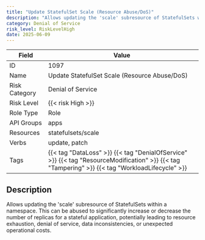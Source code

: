 ```yaml
---
title: "Update StatefulSet Scale (Resource Abuse/DoS)"
description: "Allows updating the 'scale' subresource of StatefulSets within a namespace. This can be abused to significantly increase or decrease the number of replicas for a stateful application, potentially leading to resource exhaustion, denial of service, data inconsistencies, or unexpected operational costs."
category: Denial of Service
risk_level: RiskLevelHigh
date: 2025-06-09
---
```


| Field         | Value                                                                                                                                           |
| ------------- | ----------------------------------------------------------------------------------------------------------------------------------------------- |
| ID            | 1097                                                                                                                                            |
| Name          | Update StatefulSet Scale (Resource Abuse/DoS)                                                                                                   |
| Risk Category | Denial of Service                                                                                                                               |
| Risk Level    | {{< risk High >}}                                                                                                                               |
| Role Type     | Role                                                                                                                                            |
| API Groups    | apps                                                                                                                                            |
| Resources     | statefulsets/scale                                                                                                                              |
| Verbs         | update, patch                                                                                                                                   |
| Tags          | {{< tag "DataLoss" >}} {{< tag "DenialOfService" >}} {{< tag "ResourceModification" >}} {{< tag "Tampering" >}} {{< tag "WorkloadLifecycle" >}} |

## Description

Allows updating the 'scale' subresource of StatefulSets within a namespace. This can be abused to significantly increase or decrease the number of replicas for a stateful application, potentially leading to resource exhaustion, denial of service, data inconsistencies, or unexpected operational costs.
